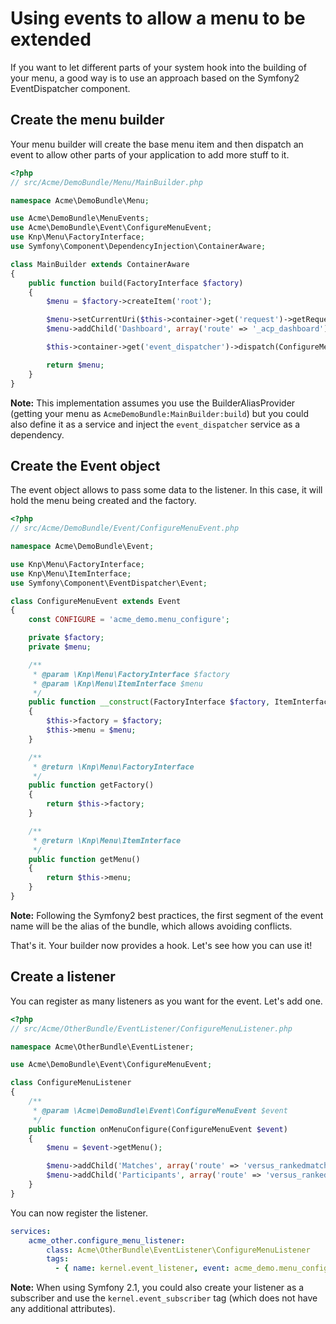 Using events to allow a menu to be extended
===========================================

If you want to let different parts of your system hook into the building
of your menu, a good way is to use an approach based on the Symfony2 EventDispatcher
component.

## Create the menu builder

Your menu builder will create the base menu item and then dispatch an event
to allow other parts of your application to add more stuff to it.

```php
<?php
// src/Acme/DemoBundle/Menu/MainBuilder.php

namespace Acme\DemoBundle\Menu;

use Acme\DemoBundle\MenuEvents;
use Acme\DemoBundle\Event\ConfigureMenuEvent;
use Knp\Menu\FactoryInterface;
use Symfony\Component\DependencyInjection\ContainerAware;

class MainBuilder extends ContainerAware
{
    public function build(FactoryInterface $factory)
    {
        $menu = $factory->createItem('root');

        $menu->setCurrentUri($this->container->get('request')->getRequestUri());
        $menu->addChild('Dashboard', array('route' => '_acp_dashboard'));

        $this->container->get('event_dispatcher')->dispatch(ConfigureMenuEvent::CONFIGURE, new ConfigureMenuEvent($factory, $menu));

        return $menu;
    }
}
```

**Note:** This implementation assumes you use the BuilderAliasProvider (getting
your menu as ``AcmeDemoBundle:MainBuilder:build``) but you could also define
it as a service and inject the ``event_dispatcher`` service as a dependency.

## Create the Event object

The event object allows to pass some data to the listener. In this case,
it will hold the menu being created and the factory.

```php
<?php
// src/Acme/DemoBundle/Event/ConfigureMenuEvent.php

namespace Acme\DemoBundle\Event;

use Knp\Menu\FactoryInterface;
use Knp\Menu\ItemInterface;
use Symfony\Component\EventDispatcher\Event;

class ConfigureMenuEvent extends Event
{
    const CONFIGURE = 'acme_demo.menu_configure';

    private $factory;
    private $menu;

    /**
     * @param \Knp\Menu\FactoryInterface $factory
     * @param \Knp\Menu\ItemInterface $menu
     */
    public function __construct(FactoryInterface $factory, ItemInterface $menu)
    {
        $this->factory = $factory;
        $this->menu = $menu;
    }

    /**
     * @return \Knp\Menu\FactoryInterface
     */
    public function getFactory()
    {
        return $this->factory;
    }

    /**
     * @return \Knp\Menu\ItemInterface
     */
    public function getMenu()
    {
        return $this->menu;
    }
}
```

**Note:** Following the Symfony2 best practices, the first segment of the
event name will be the alias of the bundle, which allows avoiding conflicts.

That's it. Your builder now provides a hook. Let's see how you can use it!

## Create a listener

You can register as many listeners as you want for the event. Let's add one.

```php
<?php
// src/Acme/OtherBundle/EventListener/ConfigureMenuListener.php

namespace Acme\OtherBundle\EventListener;

use Acme\DemoBundle\Event\ConfigureMenuEvent;

class ConfigureMenuListener
{
    /**
     * @param \Acme\DemoBundle\Event\ConfigureMenuEvent $event
     */
    public function onMenuConfigure(ConfigureMenuEvent $event)
    {
        $menu = $event->getMenu();

        $menu->addChild('Matches', array('route' => 'versus_rankedmatch_acp_matches_index'));
        $menu->addChild('Participants', array('route' => 'versus_rankedmatch_acp_participants_index'));
    }
}
```

You can now register the listener.

```yaml
services:
    acme_other.configure_menu_listener:
        class: Acme\OtherBundle\EventListener\ConfigureMenuListener
        tags:
          - { name: kernel.event_listener, event: acme_demo.menu_configure, method: onMenuConfigure }
```

**Note:** When using Symfony 2.1, you could also create your listener as
a subscriber and use the ``kernel.event_subscriber`` tag (which does not
have any additional attributes).
